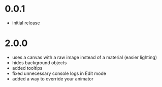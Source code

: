 # 0.0.1

- initial release

# 2.0.0

- uses a canvas with a raw image instead of a material (easier lighting)
- hides background objects
- added tooltips
- fixed unnecessary console logs in Edit mode
- added a way to override your animator
